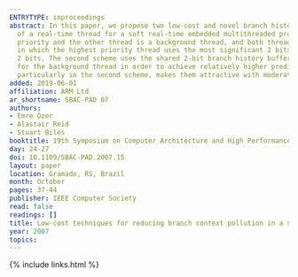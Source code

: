 ```yaml
---
ENTRYTYPE: inproceedings
abstract: In this paper, we propose two low-cost and novel branch history buffer handling schemes aiming at skewing the branch prediction accuracy in favor
  of a real-time thread for a soft real-time embedded multithreaded processor. The processor core accommodates two running threads, one with the highest
  priority and the other thread is a background thread, and both threads share the branch predictor. The first scheme uses a 3-bit branch history buffer
  in which the highest priority thread uses the most significant 2 bits to change the prediction state while the background thread uses only the least significant
  2 bits. The second scheme uses the shared 2-bit branch history buffer that implements integer updates for the highest priority thread but fractional updates
  for the background thread in order to achieve relatively higher prediction accuracy in the highest priority thread. The low cost nature of these two schemes,
  particularly in the second scheme, makes them attractive with moderate improvement in the performance of the highest priority thread.
added: 2019-06-01
affiliation: ARM Ltd
ar_shortname: SBAC-PAD 07
authors:
- Emre Özer
- Alastair Reid
- Stuart Biles
booktitle: 19th Symposium on Computer Architecture and High Performance Computing (SBAC-PAD 2007)
day: 24-27
doi: 10.1109/SBAC-PAD.2007.15
layout: paper
location: Gramado, RS, Brazil
month: October
pages: 37-44
publisher: IEEE Computer Society
read: false
readings: []
title: Low-cost techniques for reducing branch context pollution in a soft realtime embedded multithreaded processor
year: 2007
topics:
---
```


{% include links.html %}
